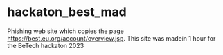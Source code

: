 # hackaton_best_mad
Phishing web site which copies the page https://best.eu.org/account/overview.jsp.
This site was madein 1 hour for the BeTech hackaton 2023

